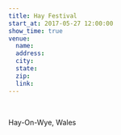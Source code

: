 ```yaml
---
title: Hay Festival
start_at: 2017-05-27 12:00:00
show_time: true
venue:
  name:
  address:
  city:
  state:
  zip:
  link:
---
```



&nbsp;

Hay-On-Wye, Wales